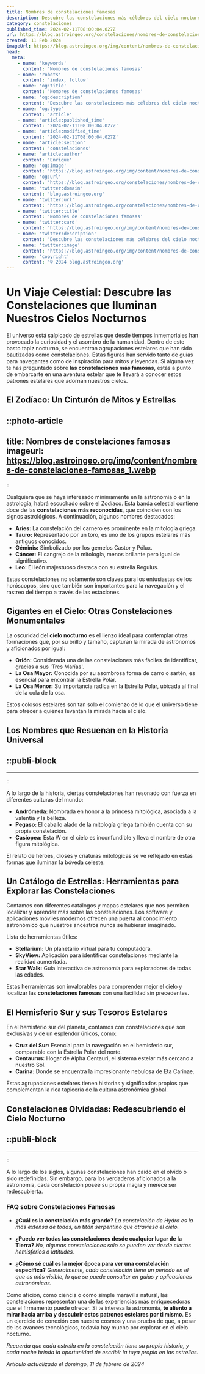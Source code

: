 ```yaml
---
title: Nombres de constelaciones famosas
description: Descubre las constelaciones más célebres del cielo nocturno y sus fascinantes mitologías. Navega por las estrellas con nuestra guía experta.
category: constelaciones
published_time: 2024-02-11T08:00:04.027Z
url: https://blog.astroingeo.org/constelaciones/nombres-de-constelaciones-famosas
created: 11 Feb 2024
imageUrl: https://blog.astroingeo.org/img/content/nombres-de-constelaciones-famosas_1.webp
head:
  meta:
    - name: 'keywords'
      content: 'Nombres de constelaciones famosas'
    - name: 'robots'
      content: 'index, follow'
    - name: 'og:title'
      content: 'Nombres de constelaciones famosas'
    - name: 'og:description'
      content: 'Descubre las constelaciones más célebres del cielo nocturno y sus fascinantes mitologías. Navega por las estrellas con nuestra guía experta.'
    - name: 'og:type'
      content: 'article'
    - name: 'article:published_time'
      content: '2024-02-11T08:00:04.027Z'
    - name: 'article:modified_time'
      content: '2024-02-11T08:00:04.027Z'
    - name: 'article:section'
      content: 'constelaciones'
    - name: 'article:author'
      content: 'Enrique'
    - name: 'og:image'
      content: 'https://blog.astroingeo.org/img/content/nombres-de-constelaciones-famosas_1.webp'
    - name: 'og:url'
      content: 'https://blog.astroingeo.org/constelaciones/nombres-de-constelaciones-famosas'
    - name: 'twitter:domain'
      content: 'blog.astroingeo.org'
    - name: 'twitter:url'
      content: 'https://blog.astroingeo.org/constelaciones/nombres-de-constelaciones-famosas'
    - name: 'twitter:title'
      content: 'Nombres de constelaciones famosas'
    - name: 'twitter:card'
      content: 'https://blog.astroingeo.org/img/content/nombres-de-constelaciones-famosas_1.webp'
    - name: 'twitter:description'
      content: 'Descubre las constelaciones más célebres del cielo nocturno y sus fascinantes mitologías. Navega por las estrellas con nuestra guía experta.'
    - name: 'twitter:image'
      content: 'https://blog.astroingeo.org/img/content/nombres-de-constelaciones-famosas_1.webp'
    - name: 'copyright'
      content: '© 2024 blog.astroingeo.org'
---
```

# Un Viaje Celestial: Descubre las Constelaciones que Iluminan Nuestros Cielos Nocturnos

El universo está salpicado de estrellas que desde tiempos inmemoriales han provocado la curiosidad y el asombro de la humanidad. Dentro de este basto tapiz nocturno, se encuentran agrupaciones estelares que han sido bautizadas como constelaciones. Estas figuras han servido tanto de guías para navegantes como de inspiración para mitos y leyendas. Si alguna vez te has preguntado sobre **las constelaciones más famosas**, estás a punto de embarcarte en una aventura estelar que te llevará a conocer estos patrones estelares que adornan nuestros cielos.

## El Zodíaco: Un Cinturón de Mitos y Estrellas


::photo-article
---
title: Nombres de constelaciones famosas
imageurl: https://blog.astroingeo.org/img/content/nombres-de-constelaciones-famosas_1.webp
---
::



Cualquiera que se haya interesado mínimamente en la astronomía o en la astrología, habrá escuchado sobre el Zodíaco. Esta banda celestial contiene doce de las **constelaciones más reconocidas**, que coinciden con los signos astrológicos. A continuación, algunos nombres destacados:

- **Aries:** La constelación del carnero es prominente en la mitología griega.
- **Tauro:** Representado por un toro, es uno de los grupos estelares más antiguos conocidos.
- **Géminis:** Simbolizado por los gemelos Castor y Pólux.
- **Cáncer:** El cangrejo de la mitología, menos brillante pero igual de significativo.
- **Leo:** El león majestuoso destaca con su estrella Regulus.

Estas constelaciones no solamente son claves para los entusiastas de los horóscopos, sino que también son importantes para la navegación y el rastreo del tiempo a través de las estaciones.

## Gigantes en el Cielo: Otras Constelaciones Monumentales

La oscuridad del **cielo nocturno** es el lienzo ideal para contemplar otras formaciones que, por su brillo y tamaño, capturan la mirada de astrónomos y aficionados por igual:

- **Orión:** Considerada una de las constelaciones más fáciles de identificar, gracias a sus 'Tres Marías'.
- **La Osa Mayor:** Conocida por su asombrosa forma de carro o sartén, es esencial para encontrar la Estrella Polar.
- **La Osa Menor:** Su importancia radica en la Estrella Polar, ubicada al final de la cola de la osa.

Estos colosos estelares son tan solo el comienzo de lo que el universo tiene para ofrecer a quienes levantan la mirada hacia el cielo.

## Los Nombres que Resuenan en la Historia Universal


  ::publi-block
  ---
  ---
  ::
  
  

A lo largo de la historia, ciertas constelaciones han resonado con fuerza en diferentes culturas del mundo:

- **Andrómeda:** Nombrada en honor a la princesa mitológica, asociada a la valentía y la belleza.
- **Pegaso:** El caballo alado de la mitología griega también cuenta con su propia constelación.
- **Casiopea:** Esta W en el cielo es inconfundible y lleva el nombre de otra figura mitológica.

El relato de héroes, dioses y criaturas mitológicas se ve reflejado en estas formas que iluminan la bóveda celeste.

## Un Catálogo de Estrellas: Herramientas para Explorar las Constelaciones

Contamos con diferentes catálogos y mapas estelares que nos permiten localizar y aprender más sobre las constelaciones. Los software y aplicaciones móviles modernos ofrecen una puerta al conocimiento astronómico que nuestros ancestros nunca se hubieran imaginado.

Lista de herramientas útiles:

- **Stellarium:** Un planetario virtual para tu computadora.
- **SkyView:** Aplicación para identificar constelaciones mediante la realidad aumentada.
- **Star Walk:** Guía interactiva de astronomía para exploradores de todas las edades.

Estas herramientas son invalorables para comprender mejor el cielo y localizar las **constelaciones famosas** con una facilidad sin precedentes.

## El Hemisferio Sur y sus Tesoros Estelares

En el hemisferio sur del planeta, contamos con constelaciones que son exclusivas y de un esplendor únicos, como:

- **Cruz del Sur:** Esencial para la navegación en el hemisferio sur, comparable con la Estrella Polar del norte.
- **Centaurus:** Hogar de Alpha Centauri, el sistema estelar más cercano a nuestro Sol.
- **Carina:** Donde se encuentra la impresionante nebulosa de Eta Carinae.

Estas agrupaciones estelares tienen historias y significados propios que complementan la rica tapicería de la cultura astronómica global.

## Constelaciones Olvidadas: Redescubriendo el Cielo Nocturno


  ::publi-block
  ---
  ---
  ::
  
  

A lo largo de los siglos, algunas constelaciones han caído en el olvido o sido redefinidas. Sin embargo, para los verdaderos aficionados a la astronomía, cada constelación posee su propia magia y merece ser redescubierta.

### FAQ sobre Constelaciones Famosas

- **¿Cuál es la constelación más grande?** 
  *La constelación de *Hydra* es la más extensa de todas, un titán serpentino que atraviesa el cielo.*
  
- **¿Puedo ver todas las constelaciones desde cualquier lugar de la Tierra?**
  *No, algunas constelaciones solo se pueden ver desde ciertos hemisferios o latitudes.*
  
- **¿Cómo sé cuál es la mejor época para ver una constelación específica?**
  *Generalmente, cada constelación tiene un periodo en el que es más visible, lo que se puede consultar en guías y aplicaciones astronómicas.*

Como afición, como ciencia o como simple maravilla natural, las constelaciones representan una de las experiencias más enriquecedoras que el firmamento puede ofrecer. Si te interesa la astronomía, **te aliento a mirar hacia arriba y descubrir estos patrones estelares por ti mismo**. Es un ejercicio de conexión con nuestro cosmos y una prueba de que, a pesar de los avances tecnológicos, todavía hay mucho por explorar en el cielo nocturno.

*Recuerda que cada estrella en la constelación tiene su propia historia, y cada noche brinda la oportunidad de escribir la tuya propia en las estrellas.*

_Artículo actualizado el domingo, 11 de febrero de 2024_